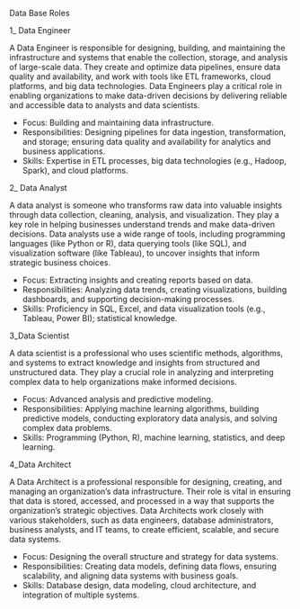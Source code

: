 Data Base Roles

1_ Data Engineer

A Data Engineer is responsible for designing, building, and maintaining the infrastructure and systems that enable the collection, storage, and analysis of large-scale
data. They create and optimize data pipelines, ensure data quality and availability, and work with tools like ETL frameworks, cloud platforms, and big data technologies.
Data Engineers play a critical role in enabling organizations to make data-driven decisions by delivering reliable and accessible data to analysts and data scientists.

   - Focus: Building and maintaining data infrastructure.  
   - Responsibilities: Designing pipelines for data ingestion, transformation, and storage; ensuring data quality and availability for analytics and business applications.  
   - Skills: Expertise in ETL processes, big data technologies (e.g., Hadoop, Spark), and cloud platforms.  

2_ Data Analyst

A data analyst is someone who transforms raw data into valuable insights through data collection, cleaning, analysis, and visualization. 
They play a key role in helping businesses understand trends and make data-driven decisions. 
Data analysts use a wide range of tools, including programming languages (like Python or R), data querying tools (like SQL), 
and visualization software (like Tableau), to uncover insights that inform strategic business choices.

   - Focus: Extracting insights and creating reports based on data.  
   - Responsibilities: Analyzing data trends, creating visualizations, building dashboards, and supporting decision-making processes.  
   - Skills: Proficiency in SQL, Excel, and data visualization tools (e.g., Tableau, Power BI); statistical knowledge.


3_Data Scientist

A data scientist is a professional who uses scientific methods, algorithms, and systems to extract knowledge and insights from structured and unstructured data. 
They play a crucial role in analyzing and interpreting complex data to help organizations make informed decisions. 

   - Focus: Advanced analysis and predictive modeling.  
   - Responsibilities: Applying machine learning algorithms, building predictive models, conducting exploratory data analysis, and solving complex data problems.  
   - Skills: Programming (Python, R), machine learning, statistics, and deep learning.


4_Data Architect 

A Data Architect is a professional responsible for designing, creating, and managing an organization’s data infrastructure. 
Their role is vital in ensuring that data is stored, accessed, and processed in a way that supports the organization’s strategic objectives. 
Data Architects work closely with various stakeholders, such as data engineers, database administrators, business analysts, and IT teams, to create efficient, scalable, and secure data systems.

   - Focus: Designing the overall structure and strategy for data systems.  
   - Responsibilities: Creating data models, defining data flows, ensuring scalability, and aligning data systems with business goals.  
   - Skills: Database design, data modeling, cloud architecture, and integration of multiple systems.
